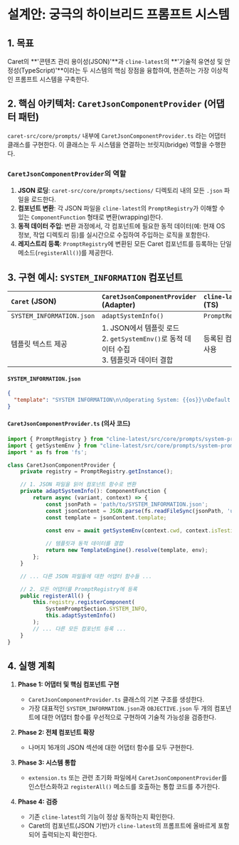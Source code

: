 # 설계안: 궁극의 하이브리드 프롬프트 시스템

## 1. 목표

Caret의 **'콘텐츠 관리 용이성(JSON)'**과 `cline-latest`의 **'기술적 유연성 및 안정성(TypeScript)'**이라는 두 시스템의 핵심 장점을 융합하여, 현존하는 가장 이상적인 프롬프트 시스템을 구축한다.

## 2. 핵심 아키텍처: `CaretJsonComponentProvider` (어댑터 패턴)

`caret-src/core/prompts/` 내부에 `CaretJsonComponentProvider.ts` 라는 어댑터 클래스를 구현한다. 이 클래스는 두 시스템을 연결하는 브릿지(bridge) 역할을 수행한다.

### `CaretJsonComponentProvider`의 역할

1.  **JSON 로딩**: `caret-src/core/prompts/sections/` 디렉토리 내의 모든 `.json` 파일을 로드한다.
2.  **컴포넌트 변환**: 각 JSON 파일을 `cline-latest`의 `PromptRegistry`가 이해할 수 있는 `ComponentFunction` 형태로 변환(wrapping)한다.
3.  **동적 데이터 주입**: 변환 과정에서, 각 컴포넌트에 필요한 동적 데이터(예: 현재 OS 정보, 작업 디렉토리 등)를 실시간으로 수집하여 주입하는 로직을 포함한다.
4.  **레지스트리 등록**: `PromptRegistry`에 변환된 모든 Caret 컴포넌트를 등록하는 단일 메소드(`registerAll()`)를 제공한다.

## 3. 구현 예시: `SYSTEM_INFORMATION` 컴포넌트

| `Caret` (JSON) | `CaretJsonComponentProvider` (Adapter) | `cline-latest` (TS) |
| :--- | :--- | :--- |
| `SYSTEM_INFORMATION.json` | `adaptSystemInfo()` | `PromptRegistry` |
| 템플릿 텍스트 제공 | 1. JSON에서 템플릿 로드<br>2. `getSystemEnv()`로 동적 데이터 수집<br>3. 템플릿과 데이터 결합 | 등록된 컴포넌트 사용 |

#### `SYSTEM_INFORMATION.json`
```json
{
  "template": "SYSTEM INFORMATION\n\nOperating System: {{os}}\nDefault Shell: {{shell}}\nHome Directory: {{homeDir}}\nCurrent Working Directory: {{workingDir}}"
}
```

#### `CaretJsonComponentProvider.ts` (의사 코드)
```typescript
import { PromptRegistry } from "cline-latest/src/core/prompts/system-prompt";
import { getSystemEnv } from "cline-latest/src/core/prompts/system-prompt/components/system_info";
import * as fs from 'fs';

class CaretJsonComponentProvider {
    private registry = PromptRegistry.getInstance();

    // 1. JSON 파일을 읽어 컴포넌트 함수로 변환
    private adaptSystemInfo(): ComponentFunction {
        return async (variant, context) => {
            const jsonPath = 'path/to/SYSTEM_INFORMATION.json';
            const jsonContent = JSON.parse(fs.readFileSync(jsonPath, 'utf-8'));
            const template = jsonContent.template;

            const env = await getSystemEnv(context.cwd, context.isTesting);
            
            // 템플릿과 동적 데이터를 결합
            return new TemplateEngine().resolve(template, env);
        };
    }

    // ... 다른 JSON 파일들에 대한 어댑터 함수들 ...

    // 2. 모든 어댑터를 PromptRegistry에 등록
    public registerAll() {
        this.registry.registerComponent(
            SystemPromptSection.SYSTEM_INFO, 
            this.adaptSystemInfo()
        );
        // ... 다른 모든 컴포넌트 등록 ...
    }
}
```

## 4. 실행 계획

1.  **Phase 1: 어댑터 및 핵심 컴포넌트 구현**
    -   `CaretJsonComponentProvider.ts` 클래스의 기본 구조를 생성한다.
    -   가장 대표적인 `SYSTEM_INFORMATION.json`과 `OBJECTIVE.json` 두 개의 컴포넌트에 대한 어댑터 함수를 우선적으로 구현하여 기술적 가능성을 검증한다.

2.  **Phase 2: 전체 컴포넌트 확장**
    -   나머지 16개의 JSON 섹션에 대한 어댑터 함수를 모두 구현한다.

3.  **Phase 3: 시스템 통합**
    -   `extension.ts` 또는 관련 초기화 파일에서 `CaretJsonComponentProvider`를 인스턴스화하고 `registerAll()` 메소드를 호출하는 통합 코드를 추가한다.

4.  **Phase 4: 검증**
    -   기존 `cline-latest`의 기능이 정상 동작하는지 확인한다.
    -   Caret의 컴포넌트(JSON 기반)가 `cline-latest`의 프롬프트에 올바르게 포함되어 출력되는지 확인한다.
